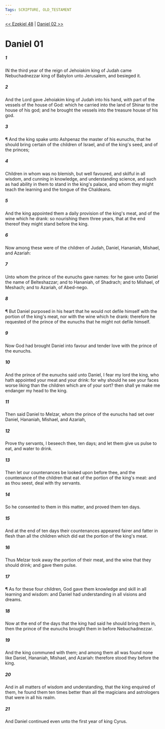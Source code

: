 ```yaml
---
Tags: SCRIPTURE, OLD_TESTAMENT
---
```


[<< Ezekiel 48](OLD_TESTAMENT/26_Ezekiel/Ezekiel_48.md) | [Daniel 02 >>](OLD_TESTAMENT/27_Daniel/Daniel_02.md)

# Daniel 01

##### 1

IN the third year of the reign of Jehoiakim king of Judah came Nebuchadnezzar king of Babylon unto Jerusalem, and besieged it.

##### 2

And the Lord gave Jehoiakim king of Judah into his hand, with part of the vessels of the house of God: which he carried into the land of Shinar to the house of his god; and he brought the vessels into the treasure house of his god.

##### 3

¶ And the king spake unto Ashpenaz the master of his eunuchs, that he should bring certain of the children of Israel, and of the king's seed, and of the princes;

##### 4

Children in whom was no blemish, but well favoured, and skilful in all wisdom, and cunning in knowledge, and understanding science, and such as had ability in them to stand in the king's palace, and whom they might teach the learning and the tongue of the Chaldeans.

##### 5

And the king appointed them a daily provision of the king's meat, and of the wine which he drank: so nourishing them three years, that at the end thereof they might stand before the king.

##### 6

Now among these were of the children of Judah, Daniel, Hananiah, Mishael, and Azariah:

##### 7

Unto whom the prince of the eunuchs gave names: for he gave unto Daniel the name of Belteshazzar; and to Hananiah, of Shadrach; and to Mishael, of Meshach; and to Azariah, of Abed-nego.

##### 8

¶ But Daniel purposed in his heart that he would not defile himself with the portion of the king's meat, nor with the wine which he drank: therefore he requested of the prince of the eunuchs that he might not defile himself.

##### 9

Now God had brought Daniel into favour and tender love with the prince of the eunuchs.

##### 10

And the prince of the eunuchs said unto Daniel, I fear my lord the king, who hath appointed your meat and your drink: for why should he see your faces worse liking than the children which are of your sort? then shall ye make me endanger my head to the king.

##### 11

Then said Daniel to Melzar, whom the prince of the eunuchs had set over Daniel, Hananiah, Mishael, and Azariah,

##### 12

Prove thy servants, I beseech thee, ten days; and let them give us pulse to eat, and water to drink.

##### 13

Then let our countenances be looked upon before thee, and the countenance of the children that eat of the portion of the king's meat: and as thou seest, deal with thy servants.

##### 14

So he consented to them in this matter, and proved them ten days.

##### 15

And at the end of ten days their countenances appeared fairer and fatter in flesh than all the children which did eat the portion of the king's meat.

##### 16

Thus Melzar took away the portion of their meat, and the wine that they should drink; and gave them pulse.

##### 17

¶ As for these four children, God gave them knowledge and skill in all learning and wisdom: and Daniel had understanding in all visions and dreams.

##### 18

Now at the end of the days that the king had said he should bring them in, then the prince of the eunuchs brought them in before Nebuchadnezzar.

##### 19

And the king communed with them; and among them all was found none like Daniel, Hananiah, Mishael, and Azariah: therefore stood they before the king.

##### 20

And in all matters of wisdom and understanding, that the king enquired of them, he found them ten times better than all the magicians and astrologers that were in all his realm.

##### 21

And Daniel continued even unto the first year of king Cyrus.

